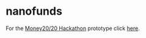 # nanofunds

For the [Money20/20 Hackathon](http://www.hackathon.io/53593) prototype click [here](https://github.com/nanofunds/nanofunds/tree/prototype).

